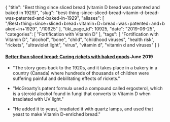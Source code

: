 {
    "title": "Best thing since sliced bread (vitamin D bread was patented and baked in 1929)",
    "slug": "best-thing-since-sliced-bread-vitamin-d-bread-was-patented-and-baked-in-1929",
    "aliases": [
        "/Best+thing+since+sliced+bread+vitamin+D+bread+was+patented+and+baked+in+1929",
        "/10925"
    ],
    "tiki_page_id": 10925,
    "date": "2019-06-25",
    "categories": [
        "Fortification with Vitamin D"
    ],
    "tags": [
        "Fortification with Vitamin D",
        "alcohol",
        "bone",
        "child",
        "childhood viruses",
        "health risk",
        "rickets",
        "ultraviolet light",
        "virus",
        "vitamin d",
        "vitamin d and viruses"
    ]
}


#### [Better than sliced bread: Curing rickets with baked goods](https://www.barrietoday.com/local-news/better-than-sliced-bread-curing-rickets-with-baked-goods-1520662) June 2019

* "The story goes back to the 1920s, and it takes place in a bakery in a country (Canada) where hundreds of thousands of children were suffering painful and debilitating effects of rickets."

* "McGroarty’s patent formula used a compound called ergosterol, which is a steroid alcohol found in fungi that converts to Vitamin D when irradiated with UV light."

* "He added it to yeast, irradiated it with quartz lamps, and used that yeast to make Vitamin D-enriched bread."